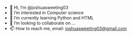 - 👋 Hi, I’m @joshuasweeting03
- 👀 I’m interested in Computer science
- 🌱 I’m currently learning Python and HTML
- 💞️ I’m looking to collaborate on ...
- 📫 How to reach me, email: joshuasweeting03@gmail.com

<!---
joshuasweeting03/joshuasweeting03 is a ✨ special ✨ repository because its `README.md` (this file) appears on your GitHub profile.
You can click the Preview link to take a look at your changes.
--->
